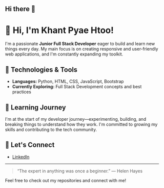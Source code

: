 ## Hi there 👋

# 👋 Hi, I'm Khant Pyae Htoo!

I'm a passionate **Junior Full Stack Developer** eager to build and learn new things every day. My main focus is on creating responsive and user-friendly web applications, and I'm constantly expanding my toolkit.

## 🚀 Technologies & Tools

- **Languages:** Python, HTML, CSS, JavaScript, Bootstrap
- **Currently Exploring:** Full Stack Development concepts and best practices

## 🌱 Learning Journey

I'm at the start of my developer journey—experimenting, building, and breaking things to understand how they work. I'm committed to growing my skills and contributing to the tech community.

## 🤝 Let's Connect

- [LinkedIn](https://www.linkedin.com/in/khantpyaehtoo)

---

> “The expert in anything was once a beginner.” — Helen Hayes

Feel free to check out my repositories and connect with me!

